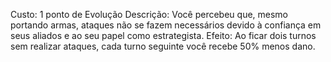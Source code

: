 Custo: 1 ponto de Evolução
Descrição: Você percebeu que, mesmo portando armas, ataques não se fazem necessários devido à confiança em seus aliados e ao seu papel como estrategista.
Efeito: Ao ficar dois turnos sem realizar ataques, cada turno seguinte você recebe 50% menos dano.